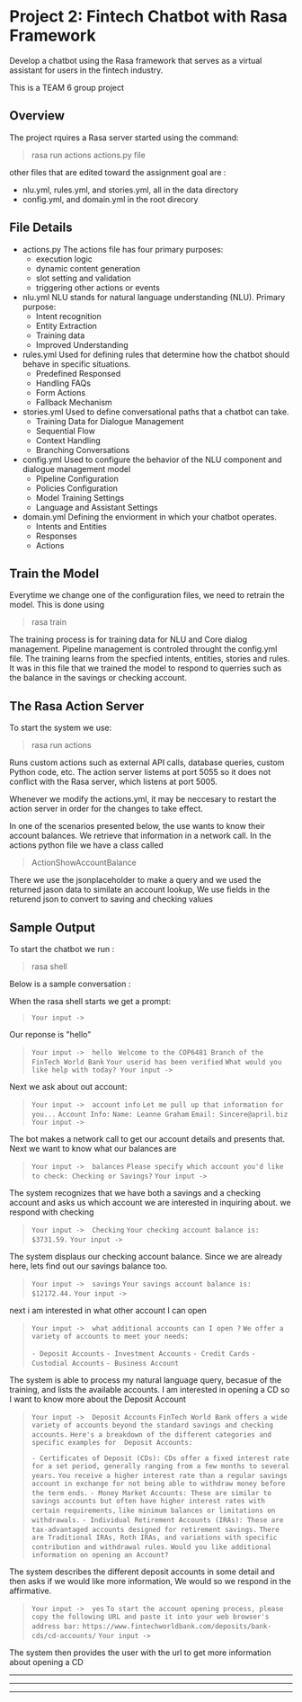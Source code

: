 # Project 2: Fintech Chatbot with Rasa Framework

Develop a chatbot using the Rasa framework that serves as a virtual assistant for users in the fintech industry.

This is a TEAM 6 group project

## Overview

The project rquires a Rasa server started using the command:

> rasa run actions actions.py file

other files that are edited toward the assignment goal are :

* nlu.yml, rules.yml, and stories.yml, all in the data directory
* config.yml, and domain.yml in the root direcory

## File Details

* actions.py
  The actions file has four primary purposes:
  * execution logic
  * dynamic content generation
  * slot setting and validation
  * triggering other actions or events
* nlu.yml
  NLU stands for natural language understanding (NLU). Primary purpose:
  * Intent recognition
  * Entity Extraction
  * Training data
  * Improved Understanding
* rules.yml
  Used for defining rules that determine how the chatbot should behave in specific situations.
  * Predefined Responsed
  * Handling FAQs
  * Form Actions
  * Fallback Mechanism
* stories.yml
  Used to define conversational paths that a chatbot can take.
  * Training Data for Dialogue Management
  * Sequential Flow
  * Context Handling
  * Branching Conversations
* config.yml
  Used to configure the behavior of the NLU component and dialogue management model
  * Pipeline Configuration
  * Policies Configuration
  * Model Training Settings
  * Language and Assistant Settings
* domain.yml
  Defining the enviorment in which your chatbot operates.
  * Intents and Entities
  * Responses
  * Actions

## Train the Model

Everytime we change one of the configuration files, we need to retrain the model.
This is done using

> rasa train

The training process is for training data for NLU and Core dialog management.
Pipeline management is controled throught the config.yml file.
The training learns from the specfied intents, entities, stories and rules.
It was in this file that we trained the model to respond to querries such as the balance in the savings or checking account.

## The Rasa Action Server

To start the system we use:

> rasa run actions

Runs custom actions such as external API calls, database queries, custom Python code, etc.
The action server listems at port 5055 so it does not conflict with the Rasa server, which listens at port 5005.

Whenever we modify the actions.yml, it may be neccesary to restart the action server in order for the changes to take effect.

In one of the scenarios presented below, the use wants to know their account balances.
We retrieve that information in a network call.
In the actions python file we have a class called

> ActionShowAccountBalance

There we use the jsonplaceholder to make a query and we used the returned jason data to similate
an account lookup, We use fields in the returend json to convert to saving and checking values

## Sample Output

To start the chatbot we run :

> rasa shell

Below is a sample conversation :

When the rasa shell starts we get a prompt:

> `Your input ->   `

Our reponse is "hello"

> `Your input ->  hello `
> `Welcome to the COP6481 Branch of the FinTech World Bank`
> `Your userid has been verified`
> `What would you like help with today? Your input ->`

Next we ask about out account:

> `Your input ->  account info`
> `Let me pull up that information for you...`
> `Account Info:`
> `Name: Leanne Graham`
> `Email: Sincere@april.biz`
> `Your input ->`

The bot makes a network call to get our account details
and presents that. Next we want to know what our balances are

> `Your input ->  balances`
> `Please specify which account you'd like to check: Checking or Savings?`
> `Your input ->`

The system recognizes that we have both a savings and a checking account and asks us
which account we are interested in inquiring about. we respond with checking

> `Your input ->  Checking`
> `Your checking account balance is: $3731.59.`
> `Your input ->`

The system displaus our checking account balance. Since we are already here,
lets find out our savings balance too.

> `Your input ->  savings`
> `Your savings account balance is: $12172.44.`
> `Your input ->`

next i am interested in what other account I can open

> `Your input ->  what additional accounts can I open ?`
> `We offer a variety of accounts to meet your needs:`
>
> `- Deposit Accounts`
> `- Investment Accounts`
> `- Credit Cards`
> `- Custodial Accounts`
> `- Business Account`

The system is able to process my natural language query, becasue
of the training, and lists the available accounts.
I am interested in opening a CD so I want to know more
about the Deposit Account

> `Your input ->  Deposit Accounts`
> `FinTech World Bank offers a wide variety of accounts beyond the standard savings and checking accounts.`
> `Here's a breakdown of the different categories and specific examples for  Deposit Accounts:`
>
> `- Certificates of Deposit (CDs): CDs offer a fixed interest rate for a set period, generally ranging from a few months to several years.`
>   `You receive a higher interest rate than a regular savings account in exchange for not being able to withdraw money before the term ends.`
> `- Money Market Accounts: These are similar to savings accounts but often have higher interest rates with certain requirements,`
>   `like minimum balances or limitations on withdrawals.`
> `- Individual Retirement Accounts (IRAs): These are tax-advantaged accounts designed for retirement savings.`
>   `There are Traditional IRAs, Roth IRAs, and variations with specific contribution and withdrawal rules.`
>   `Would you like additional information on opening an Account?`

The system describes the different deposit accounts in some detail and then asks if we would
like more information, We would so we respond in the affirmative.

> `Your input ->  yes`
> `To start the account opening process, please copy the following URL and paste it into your web browser's address bar:`
> `https://www.fintechworldbank.com/deposits/bank-cds/cd-accounts/`
> `Your input ->`

The system then provides the user with the url to get more information about opening a CD

---

---

---
